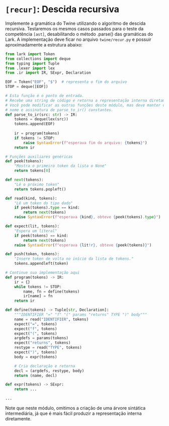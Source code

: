 # `[recur]`: Descida recursiva

Implemente a gramática do Twine utilizando o algoritmo de descida recursiva. Testaremos os mesmos casos passados para o teste da competência `[ast]`, desabilitando o método .parse() das gramáticas do Lark. A implementação deve ficar no arquivo `twine/recur.py` e possuir aproximadamente a estrutura abaixo:

```python
from lark import Token
from collections import deque
from typing import Tuple
from .lexer import lex
from .ir import IR, SExpr, Declaration

EOF = Token("EOF", "$")  # representa o fim do arquivo
STOP = deque([EOF])

# Esta função é o ponto de entrada.
# Recebe uma string de código e retorna a representação interna diretamente.
# Você pode modificar as outras funções deste módulo, mas deve manter o 
# nome e assinatura de parse_to_ir() constantes. 
def parse_to_ir(src: str) -> IR:
    tokens = deque(lex(src))
    tokens.append(EOF)
    
    ir = program(tokens)
    if tokens != STOP:
        raise SyntaxError(f"esperava fim do arquivo: {tokens}")
    return ir

# Funções auxiliares genéricas
def peek(tokens):
    "Mostra o primeiro token da lista o None"
    return tokens[0]

def next(tokens):
    "Lê o próximo token"
    return tokens.popleft()

def read(kind, tokens):
    "Lê um token do tipo dado"
    if peek(tokens).type == kind:
        return next(tokens)
    raise SyntaxError(f"esperava {kind}, obteve {peek(tokens).type}")

def expect(lit, tokens):
    "Espera um literal"
    if peek(tokens) == kind:
        return next(tokens)
    raise SyntaxError(f"esperava {lit!r}, obteve {peek(tokens)}")

def push(token, tokens):
    "Insere token de volta no início da lista de tokens."
    tokens.appendleft(token)

# Continue sua implementação aqui
def program(tokens) -> IR:
    ir = {}
    while tokens != STOP:
        name, fn = define(tokens)
        ir[name] = fn
    return ir

def define(tokens) -> Tuple[str, Declaration]:
    """IDENTIFIER "=" "f" "(" params "returns" TYPE ")" body"""
    name = read("IDENTIFIER", tokens)
    expect("=", tokens)
    expect("f", tokens)
    expect("(", tokens)
    argdefs = params(tokens)
    expect("returns", tokens)
    restype = read("TYPE", tokens)
    expect(")", tokens)
    body = expr(tokens)

    # Cria declaração e retorna
    decl = (argdefs, restype, body)
    return (name, decl)

def expr(tokens) -> SExpr:
    return ...

... 
```

Note que neste módulo, omitimos a criação de uma árvore sintática intermediária, já que é mais fácil produzir a representação interna diretamente.